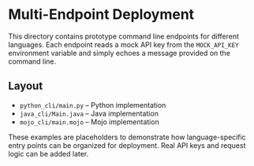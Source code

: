 # Multi-Endpoint Deployment

This directory contains prototype command line endpoints for different languages.
Each endpoint reads a mock API key from the `MOCK_API_KEY` environment variable
and simply echoes a message provided on the command line.

## Layout

- `python_cli/main.py` – Python implementation
- `java_cli/Main.java` – Java implementation
- `mojo_cli/main.mojo` – Mojo implementation

These examples are placeholders to demonstrate how language-specific entry
points can be organized for deployment. Real API keys and request logic can be
added later.
